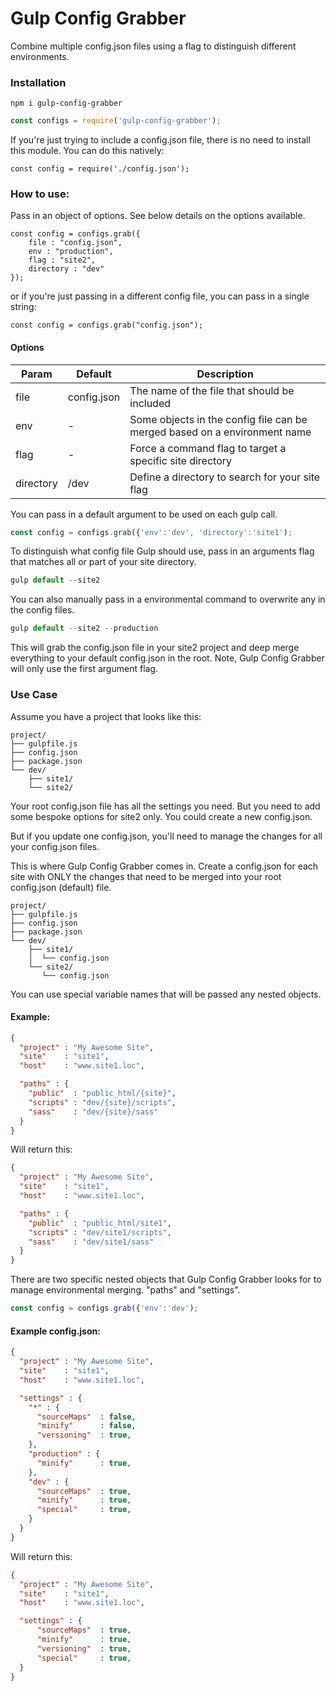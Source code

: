 

# Gulp Config Grabber

Combine multiple config.json files using a flag to distinguish different environments.

### Installation
```
npm i gulp-config-grabber
```
```js
const configs = require('gulp-config-grabber');
```

If you're just trying to include a config.json file, there is no need to install this module. You can do this natively:
```
const config = require('./config.json');
```
### How to use:

Pass in an object of options. See below details on the options available.

```
const config = configs.grab({
	file : "config.json",
	env : "production",
	flag : "site2",
	directory : "dev"
});
```
or if you're just passing in a different config file, you can pass in a single string:

```
const config = configs.grab("config.json");
```
#### Options
| Param | Default | Description |
|--|--|--|
| file | config.json | The name of the file that should be included
| env | - | Some objects in the config file can be merged based on a environment name
| flag | - | Force a command flag to target a specific site directory
| directory | /dev | Define a directory to search for your site flag

You can pass in a default argument to be used on each gulp call.

```js
const config = configs.grab({'env':'dev', 'directory':'site1');
```

To distinguish what config file Gulp should use, pass in an arguments flag that
matches all or part of your site directory.
```js
gulp default --site2
```
You can also manually pass in a environmental command to overwrite any in the config files.
```js
gulp default --site2 --production
```
This will grab the config.json file in your site2 project and deep merge everything
to your default config.json in the root. Note, Gulp Config Grabber will only use the first argument flag.

### Use Case

Assume you have a project that looks like this:
```
project/
├── gulpfile.js
├── config.json
├── package.json
└── dev/
    ├── site1/
    └── site2/
```
Your root config.json file has all the settings you need. But you need to add some
bespoke options for site2 only. You could create a new config.json.

But if you update one config.json, you'll need to manage the changes for all your config.json files.

This is where Gulp Config Grabber comes in. Create a config.json for each site
with ONLY the changes that need to be merged into your root config.json (default) file.
```
project/
├── gulpfile.js
├── config.json
├── package.json
└── dev/
    ├── site1/
    │  └── config.json
    └── site2/
       └── config.json
```
You can use special variable names that will be passed any nested objects.

#### Example:
```json
{
  "project" : "My Awesome Site",
  "site"    : "site1",
  "host"    : "www.site1.loc",

  "paths" : {
    "public"  : "public_html/{site}",
    "scripts" : "dev/{site}/scripts",
    "sass"    : "dev/{site}/sass"
  }
}
```
Will return this:
```json
{
  "project" : "My Awesome Site",
  "site"    : "site1",
  "host"    : "www.site1.loc",

  "paths" : {
    "public"  : "public_html/site1",
    "scripts" : "dev/site1/scripts",
    "sass"    : "dev/site1/sass"
  }
}
```
There are two specific nested objects that Gulp Config Grabber looks for to manage environmental merging. "paths" and "settings".

```js
const config = configs.grab({'env':'dev');
```

#### Example config.json:
```json
{
  "project" : "My Awesome Site",
  "site"    : "site1",
  "host"    : "www.site1.loc",

  "settings" : {
    "*" : {
      "sourceMaps"  : false,
      "minify"	    : false,
      "versioning"  : true,
    },
    "production" : {
      "minify"	    : true,
    },
    "dev" : {
      "sourceMaps"  : true,
      "minify"	    : true,
      "special"	    : true,
    }
  }
}
```
Will return this:
```json
{
  "project" : "My Awesome Site",
  "site"    : "site1",
  "host"    : "www.site1.loc",

  "settings" : {
      "sourceMaps"  : true,
      "minify"	    : true,
      "versioning"  : true,
      "special"	    : true,
  }
}
```
